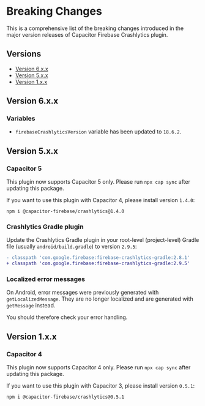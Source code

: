 # Breaking Changes

This is a comprehensive list of the breaking changes introduced in the major version releases of Capacitor Firebase Crashlytics plugin.

## Versions

- [Version 6.x.x](#version-6xx)
- [Version 5.x.x](#version-5xx)
- [Version 1.x.x](#version-1xx)

## Version 6.x.x

### Variables

- `firebaseCrashlyticsVersion` variable has been updated to `18.6.2`.

## Version 5.x.x

### Capacitor 5

This plugin now supports Capacitor 5 only. Please run `npx cap sync` after updating this package.

If you want to use this plugin with Capacitor 4, please install version `1.4.0`:

```
npm i @capacitor-firebase/crashlytics@1.4.0
```

### Crashlytics Gradle plugin

Update the Crashlytics Gradle plugin in your root-level (project-level) Gradle file (usually `android/build.gradle`) to version `2.9.5`:

```diff
- classpath 'com.google.firebase:firebase-crashlytics-gradle:2.8.1'
+ classpath 'com.google.firebase:firebase-crashlytics-gradle:2.9.5'
```

### Localized error messages

On Android, error messages were previously generated with `getLocalizedMessage`. They are no longer localized and are generated with `getMessage` instead.

You should therefore check your error handling.

## Version 1.x.x

### Capacitor 4

This plugin now supports Capacitor 4 only. Please run `npx cap sync` after updating this package.

If you want to use this plugin with Capacitor 3, please install version `0.5.1`:

```
npm i @capacitor-firebase/crashlytics@0.5.1
```
